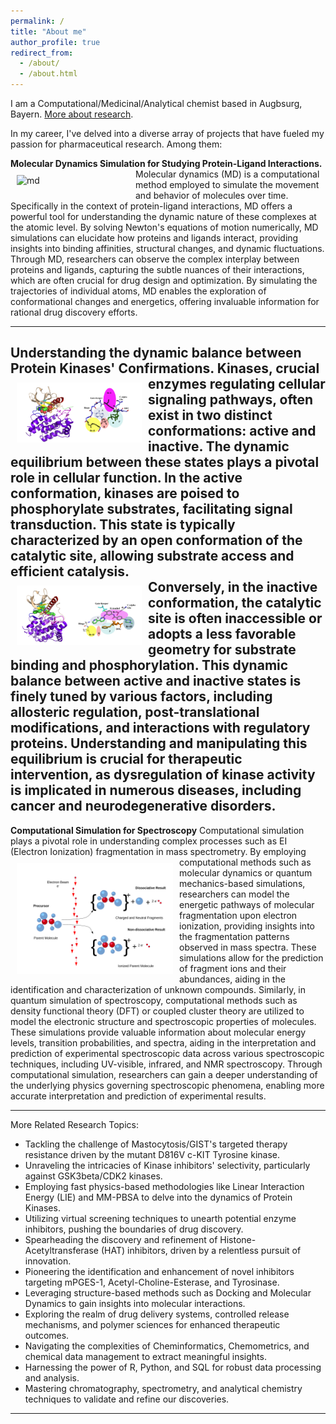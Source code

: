 ```yaml
---
permalink: /
title: "About me"
author_profile: true
redirect_from:
  - /about/
  - /about.html
---
```


I am a Computational/Medicinal/Analytical chemist based in Augbsurg, Bayern. [More about research](/research/).

In my career, I've delved into a diverse array of projects that have fueled my passion for pharmaceutical research. Among them:

**Molecular Dynamics Simulation for Studying Protein-Ligand Interactions.** 
<img src="/images/MD_water.gif" alt="md" width="180px" align="left" style="padding:10px;"> 
Molecular dynamics (MD) is a computational method employed to simulate the movement and behavior of molecules over time. Specifically in the context of protein-ligand interactions, MD offers a powerful tool for understanding the dynamic nature of these complexes at the atomic level. By solving Newton's equations of motion numerically, MD simulations can elucidate how proteins and ligands interact, providing insights into binding affinities, structural changes, and dynamic fluctuations. Through MD, researchers can observe the complex interplay between proteins and ligands, capturing the subtle nuances of their interactions, which are often crucial for drug design and optimization. By simulating the trajectories of individual atoms, MD enables the exploration of conformational changes and energetics, offering invaluable information for rational drug discovery efforts.

---

**Understanding the dynamic balance between Protein Kinases' Confirmations.**
<img src="/images/kinase_active_001.png" alt="clusters" width="200px" align="left" style="padding:10px;">
Kinases, crucial enzymes regulating cellular signaling pathways, often exist in two distinct conformations: active and inactive. The dynamic equilibrium between these states plays a pivotal role in cellular function. In the active conformation, kinases are poised to phosphorylate substrates, facilitating signal transduction. This state is typically characterized by an open conformation of the catalytic site, allowing substrate access and efficient catalysis.<br><img src="/images/kinase_inactive_002.png" alt="mds" width="200px" align="left" style="padding:10px;"> Conversely, in the inactive conformation, the catalytic site is often inaccessible or adopts a less favorable geometry for substrate binding and phosphorylation. This dynamic balance between active and inactive states is finely tuned by various factors, including allosteric regulation, post-translational modifications, and interactions with regulatory proteins. Understanding and manipulating this equilibrium is crucial for therapeutic intervention, as dysregulation of kinase activity is implicated in numerous diseases, including cancer and neurodegenerative disorders.
---

**Computational Simulation for Spectroscopy**
Computational simulation plays a pivotal role in understanding complex processes such as EI (Electron Ionization) fragmentation in mass spectrometry.  <img src="/images/Electron_Ionization.svg.png" alt="MSMs" width="250px" align="left" style="padding:10px;"> By employing computational methods such as molecular dynamics or quantum mechanics-based simulations, researchers can model the energetic pathways of molecular fragmentation upon electron ionization, providing insights into the fragmentation patterns observed in mass spectra. These simulations allow for the prediction of fragment ions and their abundances, aiding in the identification and characterization of unknown compounds. Similarly, in quantum simulation of spectroscopy, computational methods such as density functional theory (DFT) or coupled cluster theory are utilized to model the electronic structure and spectroscopic properties of molecules. These simulations provide valuable information about molecular energy levels, transition probabilities, and spectra, aiding in the interpretation and prediction of experimental spectroscopic data across various spectroscopic techniques, including UV-visible, infrared, and NMR spectroscopy. Through computational simulation, researchers can gain a deeper understanding of the underlying physics governing spectroscopic phenomena, enabling more accurate interpretation and prediction of experimental results.

---

More Related Research Topics:

 * Tackling the challenge of Mastocytosis/GIST's targeted therapy resistance driven by the mutant D816V c-KIT Tyrosine kinase.
 * Unraveling the intricacies of Kinase inhibitors' selectivity, particularly against GSK3beta/CDK2 kinases.
 * Employing fast physics-based methodologies like Linear Interaction Energy (LIE) and MM-PBSA to delve into the dynamics of Protein Kinases.
 * Utilizing virtual screening techniques to unearth potential enzyme inhibitors, pushing the boundaries of drug discovery.
 * Spearheading the discovery and refinement of Histone-Acetyltransferase (HAT) inhibitors, driven by a relentless pursuit of innovation.
 * Pioneering the identification and enhancement of novel inhibitors targeting mPGES-1, Acetyl-Choline-Esterase, and Tyrosinase.
 * Leveraging structure-based methods such as Docking and Molecular Dynamics to gain insights into molecular interactions.
 * Exploring the realm of drug delivery systems, controlled release mechanisms, and polymer sciences for enhanced therapeutic outcomes.
 * Navigating the complexities of Cheminformatics, Chemometrics, and chemical data management to extract meaningful insights.
 * Harnessing the power of R, Python, and SQL for robust data processing and analysis.
 * Mastering chromatography, spectrometry, and analytical chemistry techniques to validate and refine our discoveries.

---
